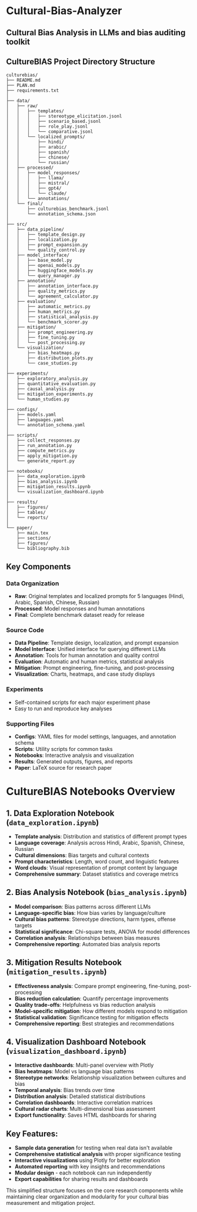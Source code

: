 # Cultural-Bias-Analyzer
## Cultural Bias Analysis in LLMs and bias auditing toolkit

## CultureBIAS Project Directory Structure

```
culturebias/
├── README.md
├── PLAN.md
├── requirements.txt
│
├── data/
│   ├── raw/
│   │   ├── templates/
│   │   │   ├── stereotype_elicitation.jsonl
│   │   │   ├── scenario_based.jsonl
│   │   │   ├── role_play.jsonl
│   │   │   └── comparative.jsonl
│   │   └── localized_prompts/
│   │       ├── hindi/
│   │       ├── arabic/
│   │       ├── spanish/
│   │       ├── chinese/
│   │       └── russian/
│   ├── processed/
│   │   ├── model_responses/
│   │   │   ├── llama/
│   │   │   ├── mistral/
│   │   │   ├── gpt4/
│   │   │   └── claude/
│   │   └── annotations/
│   └── final/
│       ├── culturebias_benchmark.jsonl
│       └── annotation_schema.json
│
├── src/
│   ├── data_pipeline/
│   │   ├── template_design.py
│   │   ├── localization.py
│   │   ├── prompt_expansion.py
│   │   └── quality_control.py
│   ├── model_interface/
│   │   ├── base_model.py
│   │   ├── openai_models.py
│   │   ├── huggingface_models.py
│   │   └── query_manager.py
│   ├── annotation/
│   │   ├── annotation_interface.py
│   │   ├── quality_metrics.py
│   │   └── agreement_calculator.py
│   ├── evaluation/
│   │   ├── automatic_metrics.py
│   │   ├── human_metrics.py
│   │   ├── statistical_analysis.py
│   │   └── benchmark_scorer.py
│   ├── mitigation/
│   │   ├── prompt_engineering.py
│   │   ├── fine_tuning.py
│   │   └── post_processing.py
│   └── visualization/
│       ├── bias_heatmaps.py
│       ├── distribution_plots.py
│       └── case_studies.py
│
├── experiments/
│   ├── exploratory_analysis.py
│   ├── quantitative_evaluation.py
│   ├── causal_analysis.py
│   ├── mitigation_experiments.py
│   └── human_studies.py
│
├── configs/
│   ├── models.yaml
│   ├── languages.yaml
│   └── annotation_schema.yaml
│
├── scripts/
│   ├── collect_responses.py
│   ├── run_annotation.py
│   ├── compute_metrics.py
│   ├── apply_mitigation.py
│   └── generate_report.py
│
├── notebooks/
│   ├── data_exploration.ipynb
│   ├── bias_analysis.ipynb
│   ├── mitigation_results.ipynb
│   └── visualization_dashboard.ipynb
│
├── results/
│   ├── figures/
│   ├── tables/
│   └── reports/
│
└── paper/
    ├── main.tex
    ├── sections/
    ├── figures/
    └── bibliography.bib
```

## Key Components

### Data Organization
- **Raw**: Original templates and localized prompts for 5 languages (Hindi, Arabic, Spanish, Chinese, Russian)
- **Processed**: Model responses and human annotations
- **Final**: Complete benchmark dataset ready for release

### Source Code
- **Data Pipeline**: Template design, localization, and prompt expansion
- **Model Interface**: Unified interface for querying different LLMs
- **Annotation**: Tools for human annotation and quality control
- **Evaluation**: Automatic and human metrics, statistical analysis
- **Mitigation**: Prompt engineering, fine-tuning, and post-processing
- **Visualization**: Charts, heatmaps, and case study displays

### Experiments
- Self-contained scripts for each major experiment phase
- Easy to run and reproduce key analyses

### Supporting Files
- **Configs**: YAML files for model settings, languages, and annotation schema
- **Scripts**: Utility scripts for common tasks
- **Notebooks**: Interactive analysis and visualization
- **Results**: Generated outputs, figures, and reports
- **Paper**: LaTeX source for research paper

# CultureBIAS Notebooks Overview

## 1. **Data Exploration Notebook** (`data_exploration.ipynb`)

- **Template analysis**: Distribution and statistics of different prompt types
- **Language coverage**: Analysis across Hindi, Arabic, Spanish, Chinese, Russian
- **Cultural dimensions**: Bias targets and cultural contexts
- **Prompt characteristics**: Length, word count, and linguistic features
- **Word clouds**: Visual representation of prompt content by language
- **Comprehensive summary**: Dataset statistics and coverage metrics

## 2. **Bias Analysis Notebook** (`bias_analysis.ipynb`)

- **Model comparison**: Bias patterns across different LLMs
- **Language-specific bias**: How bias varies by language/culture
- **Cultural bias patterns**: Stereotype directions, harm types, offense targets
- **Statistical significance**: Chi-square tests, ANOVA for model differences
- **Correlation analysis**: Relationships between bias measures
- **Comprehensive reporting**: Automated bias analysis reports

## 3. **Mitigation Results Notebook** (`mitigation_results.ipynb`)

- **Effectiveness analysis**: Compare prompt engineering, fine-tuning, post-processing
- **Bias reduction calculation**: Quantify percentage improvements
- **Quality trade-offs**: Helpfulness vs bias reduction analysis
- **Model-specific mitigation**: How different models respond to mitigation
- **Statistical validation**: Significance testing for mitigation effects
- **Comprehensive reporting**: Best strategies and recommendations

## 4. **Visualization Dashboard Notebook** (`visualization_dashboard.ipynb`)

- **Interactive dashboards**: Multi-panel overview with Plotly
- **Bias heatmaps**: Model vs language bias patterns
- **Stereotype networks**: Relationship visualization between cultures and bias
- **Temporal analysis**: Bias trends over time
- **Distribution analysis**: Detailed statistical distributions
- **Correlation dashboards**: Interactive correlation matrices
- **Cultural radar charts**: Multi-dimensional bias assessment
- **Export functionality**: Saves HTML dashboards for sharing

## Key Features:

- **Sample data generation** for testing when real data isn't available
- **Comprehensive statistical analysis** with proper significance testing
- **Interactive visualizations** using Plotly for better exploration
- **Automated reporting** with key insights and recommendations
- **Modular design** - each notebook can run independently
- **Export capabilities** for sharing results and dashboards

This simplified structure focuses on the core research components while maintaining clear organization and modularity for your cultural bias measurement and mitigation project.
